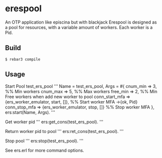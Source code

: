 erespool
=====

An OTP application like episcina but with blackjack
Erespool is designed as a pool for resources, with a variable amount of workers.
Each worker is a Pid.


Build
-----

    $ rebar3 compile


Usage
-----

Start Pool test_ers_pool
'''
  Name = test_ers_pool,
  Args = #{
      cnum_min => 3,    %% Min workers
      cnum_max => 5,    %% Max workers
      free_min => 2,    %% Min Free workers when add new worker to pool
      conn_start_mfa => {ers_worker_emulator, start, []}, %% Start worker MFA ->{ok, Pid}
      conn_stop_mfa  => {ers_worker_emulator, stop,  []}  %% Stop worker MFA
    },
  ers:start(Name, Args).
'''

Get worker pid
'''
ers:get_cons(test_ers_pool).
'''

Return worker pid to pool
'''
ers:ret_cons(test_ers_pool).
'''

Stop pool
'''
ers:stop(test_ers_pool).
'''

See ers.erl for more command options.
